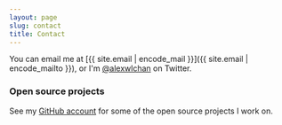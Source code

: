 ```yaml
---
layout: page
slug: contact
title: Contact
---
```


You can email me at [{{ site.email | encode_mail }}]({{ site.email | encode_mailto }}), or I'm [@alexwlchan](https://twitter.com/alexwlchan) on Twitter.

### Open source projects

See my [GitHub account](https://github.com/alexwlchan/) for some of the open source projects I work on.
